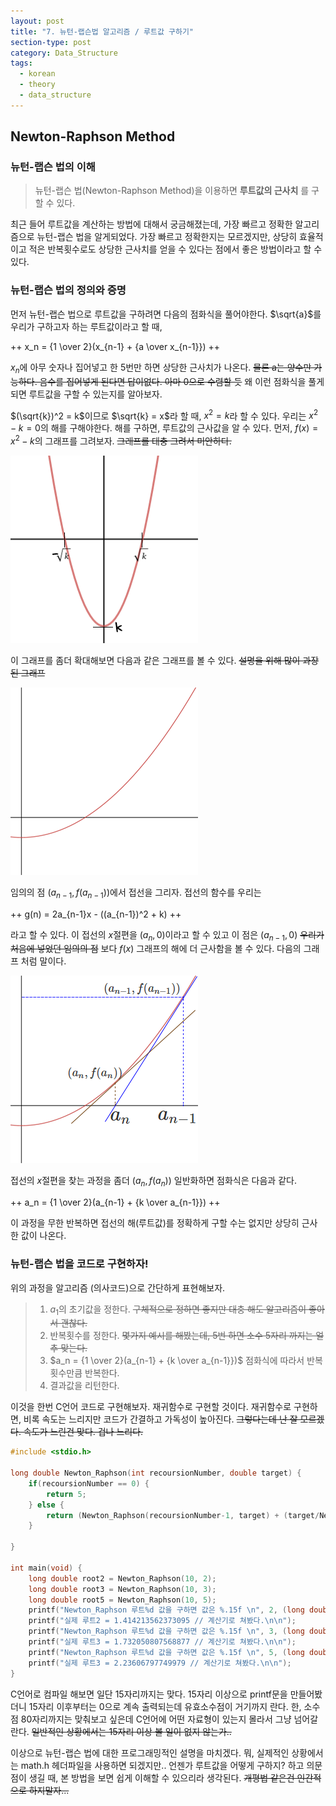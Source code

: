 ```yaml
---
layout: post
title: "7. 뉴턴-랩슨법 알고리즘 / 루트값 구하기"
section-type: post
category: Data_Structure
tags:
  - korean
  - theory
  - data_structure
---
```


## Newton-Raphson Method

### 뉴턴-랩슨 법의 이해

> 뉴턴-랩슨 법(Newton-Raphson Method)을 이용하면 **루트값의 근사치** 를 구할 수 있다.

최근 들어 루트값을 계산하는 방법에 대해서 궁금해졌는데, 가장 빠르고 정확한 알고리즘으로 뉴턴-랩슨 법을 알게되었다. 가장 빠르고 정확한지는 모르겠지만, 상당히 효율적이고 적은 반복횟수로도 상당한 근사치를 얻을 수 있다는 점에서 좋은 방법이라고 할 수 있다.

### 뉴턴-랩슨 법의 정의와 증명

먼저 뉴턴-랩슨 법으로 루트값을 구하려면 다음의 점화식을 풀어야한다. $\sqrt{a}$를 우리가 구하고자 하는 루트값이라고 할 때,

++
x_n = {1 \over 2}(x_{n-1} + {a \over x_{n-1}})
++

$x_n$에 아무 숫자나 집어넣고 한 5번만 하면 상당한 근사치가 나온다. ~~물론 a는 양수만 가능하다. 음수를 집어넣게 된다면 답이없다. 아마 0으로 수렴할 듯~~ 왜 이런 점화식을 풀게 되면 루트값을 구할 수 있는지를 알아보자.

$(\sqrt{k})^2 = k$이므로 $\sqrt{k} = x$라 할 때, $x^2=k$라 할 수 있다.
우리는 $x^2 - k = 0$의 해를 구해야한다. 해를 구하면, 루트값의 근사값을 알 수 있다.
먼저, $f(x) = x^2 - k$의 그래프를 그려보자. ~~그래프를 대충 그려서 미안하다.~~

![graph1](/img/assets/170121/170121-graph-1.png)

이 그래프를 좀더 확대해보면 다음과 같은 그래프를 볼 수 있다. ~~설명을 위해 많이 과장된 그래프~~

![graph2](/img/assets/170121/170121-graph-2.png)

임의의 점 $(a_{n-1}, f(a_{n-1}))$에서 접선을 그리자.
접선의 함수를 우리는

++
g(n) = 2a_{n-1}x - ((a_{n-1})^2 + k)
++

라고 할 수 있다. 이 접선의 $x$절편을 $(a_{n}, 0)$이라고 할 수 있고 이 점은 $(a_{n-1}, 0)$ ~~우리가 처음에 넣었던 임의의 점~~ 보다 $f(x)$ 그래프의 해에 더 근사함을 볼 수 있다. 다음의 그래프 처럼 말이다.

![graph3](/img/assets/170121/170121-graph-3.png)

접선의 $x$절편을 찾는 과정을 좀더 $(a_{n}, f(a_{n}))$ 일반화하면 점화식은 다음과 같다.

++
a_n = {1 \over 2}(a_{n-1} + {k \over a_{n-1}})
++

이 과정을 무한 반복하면 접선의 해(루트값)를 정확하게 구할 수는 없지만 상당히 근사한 값이 나온다.

### 뉴턴-랩슨 법을 코드로 구현하자!

위의 과정을 알고리즘 (의사코드)으로 간단하게 표현해보자.

> 1. $a_1$의 초기값을 정한다. ~~구체적으로 정하면 좋지만 대충 해도 알고리즘이 좋아서 괜찮다.~~
> 2. 반복횟수를 정한다. ~~몇가지 예시를 해봤는데, 5번 하면 소수 5자리 까지는 얼추 맞는다.~~
> 3. $a_n = {1 \over 2}(a_{n-1} + {k \over a_{n-1}})$ 점화식에 따라서 반복횟수만큼 반복한다.
> 4. 결과값을 리턴한다.

이것을 한번 C언어 코드로 구현해보자. 재귀함수로 구현할 것이다. 재귀함수로 구현하면, 비록 속도는 느리지만 코드가 간결하고 가독성이 높아진다. ~~그렇다는데 난 잘 모르겠다. 속도가 느린건 맞다. 겁나 느리다.~~

```C
#include <stdio.h>

long double Newton_Raphson(int recoursionNumber, double target) {
	if(recoursionNumber == 0) {
		return 5;
	} else {
		return (Newton_Raphson(recoursionNumber-1, target) + (target/Newton_Raphson(recoursionNumber-1, target)))/2;
	}

}

int main(void) {
	long double root2 = Newton_Raphson(10, 2);
	long double root3 = Newton_Raphson(10, 3);
	long double root5 = Newton_Raphson(10, 5);
	printf("Newton_Raphson 루트%d 값을 구하면 값은 %.15f \n", 2, (long double)root2);
	printf("실제 루트2 = 1.414213562373095 // 계산기로 쳐봤다.\n\n");
	printf("Newton_Raphson 루트%d 값을 구하면 값은 %.15f \n", 3, (long double)root3);
	printf("실제 루트3 = 1.732050807568877 // 계산기로 쳐봤다.\n\n");
	printf("Newton_Raphson 루트%d 값을 구하면 값은 %.15f \n", 5, (long double)root5);
	printf("실제 루트3 = 2.23606797749979 // 계산기로 쳐봤다.\n\n");
}
```

C언어로 컴파일 해보면 일단 15자리까지는 맞다. 15자리 이상으로 printf문을 만들어봤더니 15자리 이후부터는 0으로 계속 출력되는데 유효소수점이 거기까지 란다. 한, 소수점 80자리까지는 맞춰보고 싶은데 C언어에 어떤 자료형이 있는지 몰라서 그냥 넘어갈란다. ~~일반적인 상황에서는 15자리 이상 볼 일이 없지 않는가..~~

이상으로 뉴턴-랩슨 법에 대한 프로그래밍적인 설명을 마치겠다. 뭐, 실제적인 상황에서는 math.h 헤더파일을 사용하면 되겠지만.. 언젠가 루트값을 어떻게 구하지? 하고 의문점이 생길 때, 본 방법을 보면 쉽게 이해할 수 있으리라 생각된다. ~~개평법 같은건 인간적으로 하지말자...~~
